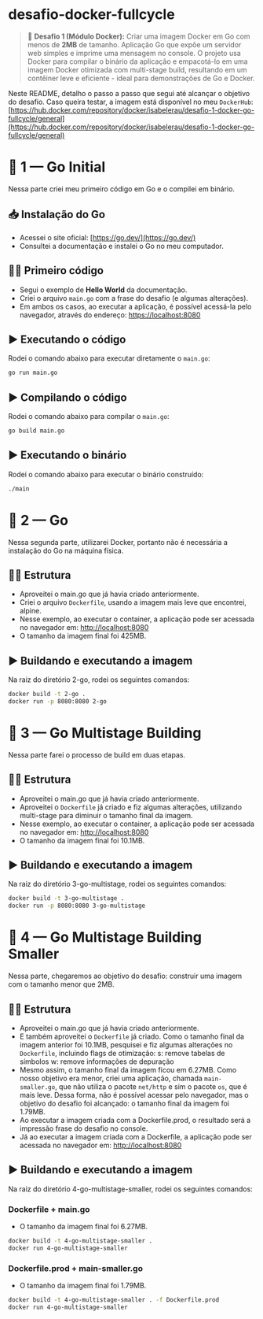# desafio-docker-fullcycle
> 📌 **Desafio 1 (Módulo Docker):** Criar uma imagem Docker em Go com menos de **2MB** de tamanho.
Aplicação Go que expõe um servidor web simples e imprime uma mensagem no console. O projeto usa Docker para compilar o binário da aplicação e empacotá-lo em uma imagem Docker otimizada com multi-stage build, resultando em um contêiner leve e eficiente - ideal para demonstrações de Go e Docker.

Neste README, detalho o passo a passo que segui até alcançar o objetivo do desafio. Caso queira testar, a imagem está disponível no meu `DockerHub`: [https://hub.docker.com/repository/docker/isabelerau/desafio-1-docker-go-fullcycle/general](https://hub.docker.com/repository/docker/isabelerau/desafio-1-docker-go-fullcycle/general)  

# 🚀 1 — Go Initial

Nessa parte criei meu primeiro código em Go e o compilei em binário.  

## 📥 Instalação do Go
- Acessei o site oficial: [https://go.dev/](https://go.dev/)  
- Consultei a documentação e instalei o Go no meu computador.  

## 👨‍💻 Primeiro código
- Segui o exemplo de **Hello World** da documentação.
- Criei o arquivo `main.go` com a frase do desafio (e algumas alterações).
- Em ambos os casos, ao executar a aplicação, é possível acessá-la pelo navegador, através do endereço: [https://localhost:8080](https://localhost:8080)

## ▶️ Executando o código
Rodei o comando abaixo para executar diretamente o `main.go`:

```bash
go run main.go
```

## ▶️ Compilando o código
Rodei o comando abaixo para compilar o `main.go`:

```bash
go build main.go
```

## ▶️ Executando o binário
Rodei o comando abaixo para executar o binário construído:

```bash
./main
```

# 🚀 2 — Go

Nessa segunda parte, utilizarei Docker, portanto não é necessária a instalação do Go na máquina física.  

## 👨‍💻 Estrutura
- Aproveitei o main.go que já havia criado anteriormente.
- Criei o arquivo `Dockerfile`, usando a imagem mais leve que encontrei, alpine.
- Nesse exemplo, ao executar o container, a aplicação pode ser acessada no navegador em: [http://localhost:8080](http://localhost:8080)
- O tamanho da imagem final foi 425MB.

## ▶️ Buildando e executando a imagem
Na raiz do diretório 2-go, rodei os seguintes comandos:

```bash
docker build -t 2-go .
docker run -p 8080:8080 2-go
```

# 🚀 3 — Go Multistage Building

Nessa parte farei o processo de build em duas etapas.  

## 👨‍💻 Estrutura
- Aproveitei o main.go que já havia criado anteriormente.
- Aproveitei o `Dockerfile` já criado e fiz algumas alterações, utilizando multi-stage para diminuir o tamanho final da imagem.
- Nesse exemplo, ao executar o container, a aplicação pode ser acessada no navegador em: [http://localhost:8080](http://localhost:8080)
- O tamanho da imagem final foi 10.1MB.

## ▶️ Buildando e executando a imagem
Na raiz do diretório 3-go-multistage, rodei os seguintes comandos:

```bash
docker build -t 3-go-multistage .
docker run -p 8080:8080 3-go-multistage
```

# 🚀 4 — Go Multistage Building Smaller

Nessa parte, chegaremos ao objetivo do desafio: construir uma imagem com o tamanho menor que 2MB.

## 👨‍💻 Estrutura
- Aproveitei o main.go que já havia criado anteriormente.
- E também aproveitei o `Dockerfile` já criado. Como o tamanho final da imagem anterior foi 10.1MB, pesquisei e fiz algumas alterações no `Dockerfile`, incluindo flags de otimização:
 s: remove tabelas de símbolos
 w: remove informações de depuração
- Mesmo assim, o tamanho final da imagem ficou em 6.27MB. Como nosso objetivo era menor, criei uma aplicação, chamada `main-smaller.go`, que não utiliza o pacote `net/http` e sim o pacote `os`, que é mais leve. Dessa forma, não é possível acessar pelo navegador, mas o objetivo do desafio foi alcançado: o tamanho final da imagem foi 1.79MB.
- Ao executar a imagem criada com a Dockerfile.prod, o resultado será a impressão frase do desafio no console.
- Já ao executar a imagem criada com a Dockerfile, a aplicação pode ser acessada no navegador em: [http://localhost:8080](http://localhost:8080)

## ▶️ Buildando e executando a imagem
Na raiz do diretório 4-go-multistage-smaller, rodei os seguintes comandos:
### Dockerfile + main.go
- O tamanho da imagem final foi 6.27MB.
```bash
docker build -t 4-go-multistage-smaller .
docker run 4-go-multistage-smaller
```
### Dockerfile.prod + main-smaller.go
- O tamanho da imagem final foi 1.79MB.
```bash
docker build -t 4-go-multistage-smaller . -f Dockerfile.prod
docker run 4-go-multistage-smaller
```
